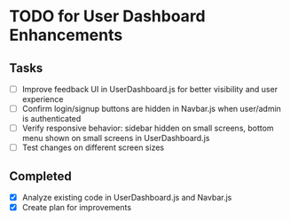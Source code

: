 # TODO for User Dashboard Enhancements

## Tasks
- [ ] Improve feedback UI in UserDashboard.js for better visibility and user experience
- [ ] Confirm login/signup buttons are hidden in Navbar.js when user/admin is authenticated
- [ ] Verify responsive behavior: sidebar hidden on small screens, bottom menu shown on small screens in UserDashboard.js
- [ ] Test changes on different screen sizes

## Completed
- [x] Analyze existing code in UserDashboard.js and Navbar.js
- [x] Create plan for improvements
